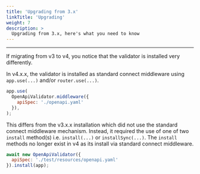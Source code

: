 ```yaml
---
title: 'Upgrading from 3.x'
linkTitle: 'Upgrading'
weight: 7
description: >
  Upgrading from 3.x, here's what you need to know
---
```


---

If migrating from v3 to v4, you notice that the validator is installed very differently.

In v4.x.x, the validator is installed as standard connect middleware using `app.use(...)` and/or `router.use(...)`.  

```javascript
app.use(
  OpenApiValidator.middleware({
    apiSpec: './openapi.yaml'
  }),
);
```

This differs from the v3.x.x installation which did not use the standard connect middleware mechanism. Instead, it required the use of one of two `install` method(s) i.e. `install(...)` or `installSync(...)`. The `install` methods no longer exist in v4 as its install via standard connect middleware.

```javascript
await new OpenApiValidator({
  apiSpec: './test/resources/openapi.yaml'
}).install(app);
```